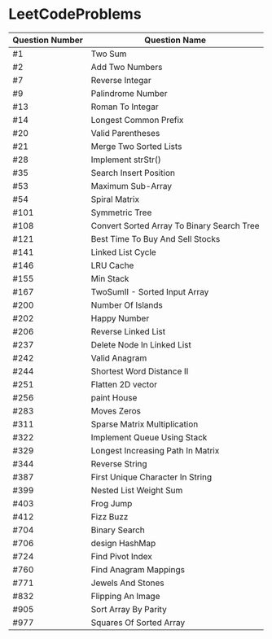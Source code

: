 # LeetCodeProblems

| Question Number  |        Question Name   |
| --------------------- | -----------------------  |
|               #1            |            Two Sum          |
|               #2            |     Add Two Numbers  |
|               #7            |     Reverse Integar      |
|               #9            |     Palindrome Number | 
|               #13          |     Roman To Integar   |
|               #14          |     Longest Common Prefix |
|               #20          |     Valid Parentheses   |
|               #21          |     Merge Two Sorted Lists  |
|               #28          |     Implement strStr() |
|               #35          |     Search Insert Position  |
|               #53          |     Maximum Sub-Array |
|               #54          |     Spiral Matrix |
|               #101        |     Symmetric Tree |
|               #108        |     Convert Sorted Array To Binary Search Tree |
|               #121        |     Best Time To Buy And Sell Stocks |
|               #141        |     Linked List Cycle |
|               #146        |     LRU Cache |
|               #155        |     Min Stack |
|               #167        |     TwoSumII - Sorted Input Array |
|               #200        |     Number Of Islands |
|               #202        |     Happy Number |
|               #206        |     Reverse Linked List |
|               #237        |     Delete Node In Linked List |
|               #242        |     Valid Anagram |
|               #244        |     Shortest Word Distance II |
|               #251        |     Flatten 2D vector |
|               #256        |     paint House |
|               #283        |     Moves Zeros |
|               #311        |     Sparse Matrix Multiplication |
|               #322        |     Implement Queue Using Stack |
|               #329        |     Longest Increasing Path In Matrix |
|               #344        |     Reverse String |
|               #387        |     First Unique Character In String |
|               #399        |     Nested List Weight Sum |
|               #403        |     Frog Jump |
|               #412        |     Fizz Buzz |
|               #704        |     Binary Search |
|               #706        |     design HashMap |
|               #724        |     Find Pivot Index |
|               #760        |     Find Anagram Mappings |
|               #771        |     Jewels And Stones |
|               #832        |     Flipping An Image |
|               #905        |     Sort Array By Parity |
|               #977        |     Squares Of Sorted Array |
